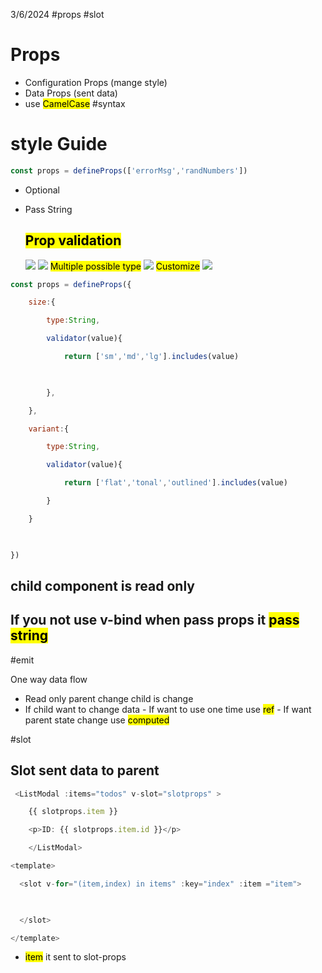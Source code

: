 3/6/2024
#props #slot 
# Props
- Configuration Props (mange style)
- Data Props (sent data)
- use <mark class="hltr-yellow">CamelCase</mark>
#syntax
# style Guide

```js
const props = defineProps(['errorMsg','randNumbers'])
```
- Optional
- Pass String

	## <mark class="hltr-red">Prop validation</mark>
	
	![](https://i.imgur.com/YsdvPcm.png)
	![](https://i.imgur.com/VoD1vM7.png)
<mark class="hltr-red">	Multiple possible type</mark>
	![](https://i.imgur.com/epK4nOV.png)
	<mark class="hltr-red">Customize</mark>
	![](https://i.imgur.com/NiOusJ9.png)
```js
const props = defineProps({

    size:{

        type:String,

        validator(value){

            return ['sm','md','lg'].includes(value)

  

        },

    },

    variant:{

        type:String,

        validator(value){

            return ['flat','tonal','outlined'].includes(value)

        }

    }

  

})
```


## child component is read only
## If you not use v-bind when pass props it <mark class="hltr-yellow">pass string</mark> 
#emit

One way data flow
- Read only parent change child is change
- If child want to change data
		- If want to use one time use <mark class="hltr-yellow">ref</mark>
		- If want parent state change use <mark class="hltr-yellow">computed</mark>

#slot
## Slot sent data to parent
```js Todolist.vue
 <ListModal :items="todos" v-slot="slotprops" >

    {{ slotprops.item }}

    <p>ID: {{ slotprops.item.id }}</p>

    </ListModal>
```

```js ListModal.vue
<template>

  <slot v-for="(item,index) in items" :key="index" :item ="item">

  

  </slot>

</template>
```
- <mark class="hltr-yellow">item</mark> it sent to slot-props



